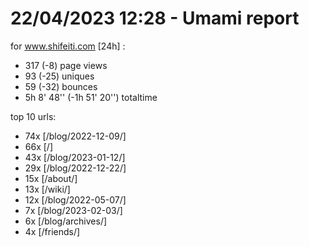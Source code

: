 # 22/04/2023 12:28 - Umami report
for www.shifeiti.com [24h] :

 - 317 (-8) page views
 - 93 (-25) uniques
 - 59 (-32) bounces
 - 5h 8' 48'' (-1h 51' 20'') totaltime


top 10 urls:
 - 74x [/blog/2022-12-09/]
 - 66x [/]
 - 43x [/blog/2023-01-12/]
 - 29x [/blog/2022-12-22/]
 - 15x [/about/]
 - 13x [/wiki/]
 - 12x [/blog/2022-05-07/]
 - 7x [/blog/2023-02-03/]
 - 6x [/blog/archives/]
 - 4x [/friends/]



